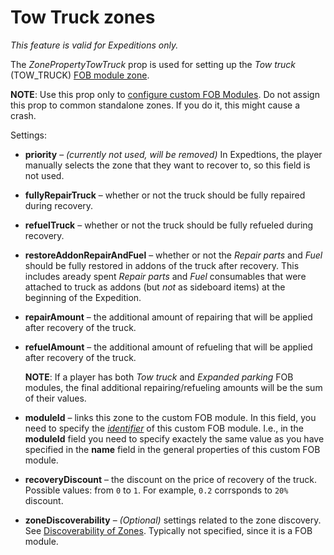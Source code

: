 # Tow Truck zones

*This feature is valid for Expeditions only.*

The *ZonePropertyTowTruck* prop is used for setting up the *Tow truck* (TOW_TRUCK) [FOB module zone](./zones_of_fob_modules_overview.md).

**NOTE**: Use this prop only to [configure custom FOB Modules][creation_of_custom_fob_module]. Do not assign this prop to common standalone zones. If you do it, this might cause a crash.

Settings:

-   **priority** – *(currently not used, will be removed)* In Expedtions, the player manually selects the zone that they want to recover to, so this field is not used.

-   **fullyRepairTruck** – whether or not the truck should be fully repaired during recovery.

-   **refuelTruck** – whether or not the truck should be fully refueled during recovery.

-   **restoreAddonRepairAndFuel** – whether or not the *Repair parts* and *Fuel* should be fully restored in addons of the truck after recovery. This includes aready spent *Repair parts* and *Fuel* consumables that were attached to truck as addons (but *not* as sideboard items) at the beginning of the Expedition.

-   **repairAmount** – the additional amount of repairing that will be applied after recovery of the truck.

-   **refuelAmount** – the additional amount of refueling that will be applied after recovery of the truck. 

    **NOTE**: If a player has both *Tow truck* and *Expanded parking* FOB modules, the final additional repairing/refueling amounts will be the sum of their values. 

-   **moduleId** – links this zone to the custom FOB module. In this field, you need to specify the [*identifier*][fob_module_identifier] of this custom FOB module. I.e., in the **moduleId** field you need to specify exactely the same value as you have specified in the **name** field in the general properties of this custom FOB module.

-   **recoveryDiscount** – the discount on the price of recovery of the truck. Possible values: from `0` to `1`. For example, `0.2` corrsponds to `20%` discount.

-   **zoneDiscoverability** – *(Optional)* settings related to the zone discovery. See [Discoverability of Zones](./../discoverability_of_zones.md). Typically not specified, since it is a FOB module.


[fob_module_identifier]: ./../../../../../custom_gameplay_entities/fob_modules/general_properties_of_fob_modules.md
[creation_of_custom_fob_module]: ./../../../../../custom_gameplay_entities/fob_modules/creation_of_custom_fob_module.md